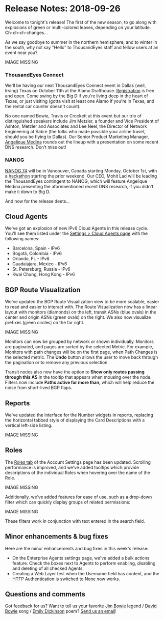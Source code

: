 # Release Notes: 2018-09-26

Welcome to tonight's release! The first of the new season, to go along with explosions of green or multi-colored leaves, depending on your latitude. Ch-ch-ch-changes...

As we say goodbye to summer in the northern hemisphere, and to winter in the south, why not say "Hello" to ThousandEyes staff and fellow users at an event near you? 

IMAGE MISSING

### ThousandEyes Connect

We'll be having our next ThousandEyes Connect event in Dallas \(well, Irving\) Texas on October 11th at the Alamo Drafthouse. [Registration](https://www.thousandeyes.com/events/connect/dallas-2018) is free and open. Come swing by the Big D if you're living deep in the heart of Texas, or just visiting \(gotta visit at least one Alamo if you're in Texas, and the rental car counter doesn't count\).

No one named Bowie, Travis or Crockett at this event but our trio of distinguished speakers include Jim Metzler, a founder and Vice President of Ashton, Metzler and Associates and Lee Neel, the Director of Network Engineering at Sabre \(the folks who made possible your airline travel, should you be flying to Dallas\). Our Senior Product Marketing Manager, [Angelique Medina](https://blog.thousandeyes.com/author/amedina/) rounds out the lineup with a presentation on some recent DNS research. Don't miss out!

### NANOG

[NANOG 74](http://www.cvent.com/events/nanog-74/event-summary-72b86f62faad447c9c8a9d638dff8768.aspx) will be in Vancouver, Canada starting Monday, October 1st, with a [hackathon](http://www.cvent.com/events/nanog-74/custom-20-72b86f62faad447c9c8a9d638dff8768.aspx) starting the prior weekend. Our CEO, Mohit Lad will be leading the ThousandEyes contingent to NANOG, which will feature Angelique Medina presenting the aforementioned recent DNS research, if you didn't make it down to Big D.

And now for the release deets...

## Cloud Agents

We've got an explosion of new IPv6 Cloud Agents in this release cycle. You'll see them listed under the [Settings &gt; Cloud Agents page](https://app.thousandeyes.com/settings/agents/cloud/?section=agents) with the following names:

* Barcelona, Spain - IPv6
* Bogotá, Colombia - IPv6
* Orlando, FL - IPv6
* Guadalajara, Mexico - IPv6
* St. Petersburg, Russia - IPv6
* Kwai Chung, Hong Kong - IPv6

## BGP Route Visualization

We've updated the BGP Route Visualization view to be more scalable, easier to read and easier to interact with. The Route Visualization now has a linear layout with monitors \(diamonds\) on the left, transit ASNs \(blue ovals\) in the center and origin ASNs \(green ovals\) on the right. We also now visualize prefixes \(green circles\) on the far right.

IMAGE MISSING

Monitors can now be grouped by network or shown individually. Monitors are paginated, and pages are sorted by the selected Metric. For example, Monitors with path changes will be on the first page, when Path Changes is the selected metric. The **Undo** button allows the user to move back through the pagination or to remove any previous selection.

Transit nodes also now have the option to **Show only routes passing through this AS** in the tooltip that appears when mousing over the node. Filters now include **Paths active for more than**, which will help reduce the noise from short-lived BGP flaps.

## Reports

We've updated the interface for the Number widgets in reports, replacing the horizontal tabbed style of displaying the Card Descriptions with a vertical left-side listing.

IMAGE MISSING

## Roles

  
The [Roles tab](https://app.thousandeyes.com/settings/account/?section=roles) of the Account Settings page has been updated. Scrolling performance is improved, and we've added tooltips which provide descriptions of the individual Roles when hovering over the name of the Role.

IMAGE MISSING

Additionally, we've added features for ease of use, such as a drop-down filter which can quickly display groups of related permissions:

IMAGE MISSING

These filters work in conjunction with text entered in the search field.

## Minor enhancements & bug fixes

Here are the minor enhancements and bug fixes in this week's release:

* On the Enterprise Agents settings page, we've added a bulk actions feature. Check the boxes next to Agents to perform enabling, disabling and deleting of all checked Agents.
* Creating a Web Layer test when the Username field has content, and the HTTP Authentication is switched to None now works.

## Questions and comments

Got feedback for us? Want to tell us your favorite [Jim Bowie](https://shannonselin.com/2015/08/jim-bowie-before-the-gaudy-legend/) legend / [David Bowie](http://time.com/4175275/david-bowie/) song / [Emily Dickinson](https://arcade.stanford.edu/blogs/my-life-withstood-yellow-rose) poem? [Send us an email](mailto:support@thousandeyes.com?subject=2017-09-26+Release+Update)!


